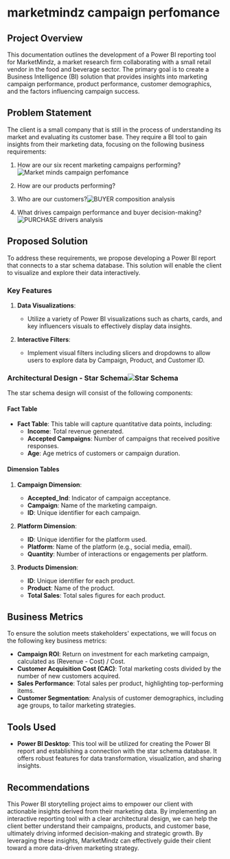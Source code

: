 # marketmindz campaign perfomance

## Project Overview

This documentation outlines the development of a Power BI reporting tool for MarketMindz, a market research firm collaborating with a small retail vendor in the food and beverage sector. The primary goal is to create a Business Intelligence (BI) solution that provides insights into marketing campaign performance, product performance, customer demographics, and the factors influencing campaign success.

## Problem Statement

The client is a small company that is still in the process of understanding its market and evaluating its customer base. They require a BI tool to gain insights from their marketing data, focusing on the following business requirements:

1. How are our six recent marketing campaigns performing?![Market minds campaign perfomance](https://github.com/user-attachments/assets/a150b41c-dd02-4389-b366-7c162a2f8b19)

2. How are our products performing?
3. Who are our customers?![BUYER composition analysis](https://github.com/user-attachments/assets/a08c9aba-6270-40da-ae31-f8c013cff20b)

4. What drives campaign performance and buyer decision-making?![PURCHASE drivers analysis](https://github.com/user-attachments/assets/5712ef07-34b2-45d1-a699-f1b847b1484b)


## Proposed Solution

To address these requirements, we propose developing a Power BI report that connects to a star schema database. This solution will enable the client to visualize and explore their data interactively.

### Key Features

1. **Data Visualizations**: 
   - Utilize a variety of Power BI visualizations such as charts, cards, and key influencers visuals to effectively display data insights.

2. **Interactive Filters**:
   - Implement visual filters including slicers and dropdowns to allow users to explore data by Campaign, Product, and Customer ID.

### Architectural Design - Star Schema![Star Schema](https://github.com/user-attachments/assets/3bf18b42-d65e-459f-850b-16194c30501f)


The star schema design will consist of the following components:

#### Fact Table

- **Fact Table**: This table will capture quantitative data points, including:
  - **Income**: Total revenue generated.
  - **Accepted Campaigns**: Number of campaigns that received positive responses.
  - **Age**: Age metrics of customers or campaign duration.

#### Dimension Tables

1. **Campaign Dimension**:
   - **Accepted_Ind**: Indicator of campaign acceptance.
   - **Campaign**: Name of the marketing campaign.
   - **ID**: Unique identifier for each campaign.

2. **Platform Dimension**:
   - **ID**: Unique identifier for the platform used.
   - **Platform**: Name of the platform (e.g., social media, email).
   - **Quantity**: Number of interactions or engagements per platform.

3. **Products Dimension**:
   - **ID**: Unique identifier for each product.
   - **Product**: Name of the product.
   - **Total Sales**: Total sales figures for each product.

## Business Metrics

To ensure the solution meets stakeholders' expectations, we will focus on the following key business metrics:

- **Campaign ROI**: Return on investment for each marketing campaign, calculated as (Revenue - Cost) / Cost.
- **Customer Acquisition Cost (CAC)**: Total marketing costs divided by the number of new customers acquired.
- **Sales Performance**: Total sales per product, highlighting top-performing items.
- **Customer Segmentation**: Analysis of customer demographics, including age groups, to tailor marketing strategies.

## Tools Used

- **Power BI Desktop**: This tool will be utilized for creating the Power BI report and establishing a connection with the star schema database. It offers robust features for data transformation, visualization, and sharing insights.

## Recommendations

This Power BI storytelling project aims to empower our client with actionable insights derived from their marketing data. By implementing an interactive reporting tool with a clear architectural design, we can help the client better understand their campaigns, products, and customer base, ultimately driving informed decision-making and strategic growth.
By leveraging these insights, MarketMindz can effectively guide their client toward a more data-driven marketing strategy.
